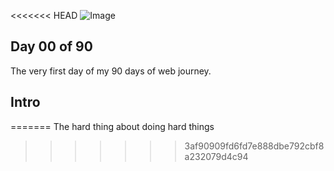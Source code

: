 <<<<<<< HEAD
![Image](https://store.hp.com/app/assets/images/uploads/prod/how-does-the-internet-work-hero1559004884280.jpg)
## Day 00 of 90 
The very first day of my 90 days of web journey. 

## Intro
=======
The hard thing about doing hard things
>>>>>>> 3af90909fd6fd7e888dbe792cbf8a232079d4c94
